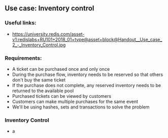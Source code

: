 ## Use case: Inventory control

### Useful links:

- https://university.redis.com/asset-v1:redislabs+RU101+2018_01+type@asset+block@Handout__Use_case_2_-_Inventory_Control.jpg

### Requirements:

- A ticket can be purchased once and only once
- During the purchase flow, inventory needs to be reserved so that others don't buy the same ticket
- If the purchase does not complete, any reserved inventory needs to be returned to the available pool
- Purchased tickets can be viewed by customers
- Customers can make multiple purchases for the same event
- We'll be using hashes, sets and transactions to solve the problem

### Inventory Control

- a
